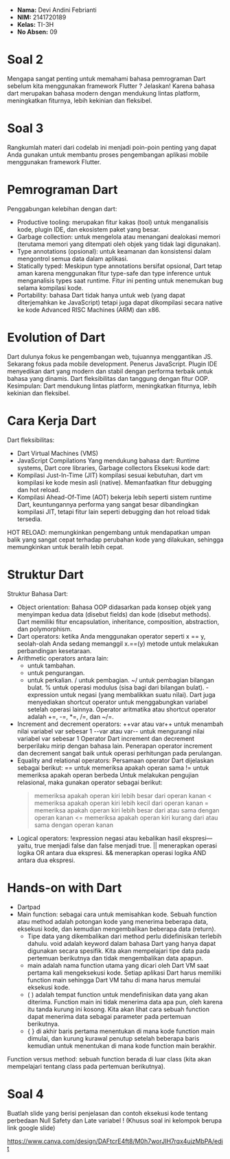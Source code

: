 
- **Nama:** Devi Andini Febrianti
- **NIM:** 2141720189
- **Kelas:** TI-3H
- **No Absen:** 09

# Soal 2
Mengapa sangat penting untuk memahami bahasa pemrograman Dart sebelum kita menggunakan framework Flutter ? Jelaskan!
Karena bahasa dart merupakan bahasa modern dengan mendukung lintas platform, meningkatkan fiturnya, lebih kekinian dan fleksibel.

# Soal 3
Rangkumlah materi dari codelab ini menjadi poin-poin penting yang dapat Anda gunakan untuk membantu proses pengembangan aplikasi mobile menggunakan framework Flutter.
# Pemrograman Dart
Penggabungan kelebihan dengan dart:
- Productive tooling: merupakan fitur kakas (tool) untuk menganalisis kode, plugin IDE, dan ekosistem paket yang besar.
- Garbage collection: untuk mengelola atau menangani dealokasi memori (terutama memori yang ditempati oleh objek yang tidak lagi digunakan).
- Type annotations (opsional): untuk keamanan dan konsistensi dalam mengontrol semua data dalam aplikasi.
- Statically typed: Meskipun type annotations bersifat opsional, Dart tetap aman karena menggunakan fitur type-safe dan type inference untuk menganalisis types saat runtime. Fitur ini penting untuk menemukan bug selama kompilasi kode.
- Portability: bahasa Dart tidak hanya untuk web (yang dapat diterjemahkan ke JavaScript) tetapi juga dapat dikompilasi secara native ke kode Advanced RISC Machines (ARM) dan x86.

# Evolution of Dart
Dart dulunya fokus ke pengembangan web, tujuannya menggantikan JS. Sekarang fokus pada mobile development.
Penerus JavaScript.
Plugin IDE menyedikan dart yang modern dan stabil dengan performa terbaik untuk bahasa yang dinamis.
Dart fleksibilitas dan tanggung dengan fitur OOP.
Kesimpulan: Dart mendukung lintas platform, meningkatkan fiturnya, lebih kekinian dan fleksibel.

# Cara Kerja Dart
Dart fleksibilitas:
- Dart Virtual Machines (VMS)
- JavaScript Compilations
Yang mendukung bahasa dart: Runtime systems, Dart core libraries, Garbage collectors
Eksekusi kode dart:
- Kompilasi Just-In-Time (JIT)
kompilasi sesuai kebutuhan, dart vm kompilasi ke kode mesin asli (native). Memanfaatkan fitur debugging dan hot reload.
- Kompilasi Ahead-Of-Time (AOT)
bekerja lebih seperti sistem runtime Dart, keuntungannya performa yang sangat besar dibandingkan kompilasi JIT, tetapi fitur lain seperti debugging dan hot reload tidak tersedia.

HOT RELOAD:
memungkinkan pengembang untuk mendapatkan umpan balik yang sangat cepat terhadap perubahan kode yang dilakukan, sehingga memungkinkan untuk beralih lebih cepat. 

# Struktur Dart
Struktur Bahasa Dart:
- Object orientation: Bahasa OOP didasarkan pada konsep objek yang menyimpan kedua data (disebut fields) dan kode (disebut methods). Dart memiliki fitur encapsulation, inheritance, composition, abstraction, dan polymorphism.
- Dart operators: ketika Anda menggunakan operator seperti x == y, seolah-olah Anda sedang memanggil x.==(y) metode untuk melakukan perbandingan kesetaraan.
- Arithmetic operators antara lain: 
    + untuk tambahan.
    - untuk pengurangan.
    * untuk perkalian.
    / untuk pembagian.
    ~/ untuk pembagian bilangan bulat. 
    % untuk operasi modulus (sisa bagi dari bilangan bulat).
    -expression untuk negasi (yang membalikkan suatu nilai).
Dart juga menyediakan shortcut operator untuk menggabungkan variabel setelah operasi lainnya. Operator aritmatika atau shortcut operator adalah +=, -=, *=, /=, dan ~/=.
- Increment and decrement operators: 
    ++var atau var++ untuk menambah nilai variabel var sebesar 1
    --var atau var-- untuk mengurangi nilai variabel var sebesar 1
Operator Dart increment dan decrement berperilaku mirip dengan bahasa lain. Penerapan operator increment dan decrement sangat baik untuk operasi perhitungan pada perulangan.
- Equality and relational operators:
Persamaan operator Dart dijelaskan sebagai berikut:
    == untuk memeriksa apakah operan sama
    != untuk memeriksa apakah operan berbeda
Untuk melakukan pengujian relasional, maka gunakan operator sebagai berikut:
    > memeriksa apakah operan kiri lebih besar dari operan kanan
    < memeriksa apakah operan kiri lebih kecil dari operan kanan
    >= memeriksa apakah operan kiri lebih besar dari atau sama dengan operan kanan
    <= memeriksa apakah operan kiri kurang dari atau sama dengan operan kanan
- Logical operators: 
    !expression negasi atau kebalikan hasil ekspresi—yaitu, true menjadi false dan false menjadi true.
    || menerapkan operasi logika OR antara dua ekspresi.
    && menerapkan operasi logika AND antara dua ekspresi.

# Hands-on with Dart
- Dartpad
- Main function: sebagai cara untuk memisahkan kode. Sebuah function atau method adalah potongan kode yang menerima beberapa data, eksekusi kode, dan kemudian mengembalikan beberapa data (return).
    - Tipe data yang dikembalikan dari method perlu didefinisikan terlebih dahulu. void adalah keyword dalam bahasa Dart yang hanya dapat digunakan secara spesifik. Kita akan mempelajari tipe data pada pertemuan berikutnya dan tidak mengembalikan data apapun.
    - main adalah nama function utama yang dicari oleh Dart VM saat pertama kali mengeksekusi kode. Setiap aplikasi Dart harus memiliki function main sehingga Dart VM tahu di mana harus memulai eksekusi kode.
    - ( ) adalah tempat function untuk mendefinisikan data yang akan diterima. Function main ini tidak menerima data apa pun, oleh karena itu tanda kurung ini kosong. Kita akan lihat cara sebuah function dapat menerima data sebagai parameter pada pertemuan berikutnya.
    - { } di akhir baris pertama menentukan di mana kode function main dimulai, dan kurung kurawal penutup setelah beberapa baris kemudian untuk menentukan di mana kode function main berakhir.

Function versus method: sebuah function berada di luar class (kita akan mempelajari tentang class pada pertemuan berikutnya). 

# Soal 4
Buatlah slide yang berisi penjelasan dan contoh eksekusi kode tentang perbedaan Null Safety dan Late variabel ! (Khusus soal ini kelompok berupa link google slide)

https://www.canva.com/design/DAFtcrE4ft8/M0h7worJIH7rqx4ujzMbPA/edit 